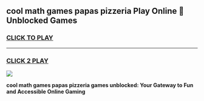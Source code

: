 
## cool math games papas pizzeria Play Online 👋 Unblocked Games
<h3>
<a href="https://news.freeplayer.one?title=cool_math_games_papas_pizzeria&ref=17CMG">CLICK TO PLAY</a></h3>
<hr>

<h3>
<a href="https://news.freeplayer.one?title=cool_math_games_papas_pizzeria&ref=17CMG">CLICK 2 PLAY</a>
  
</h3>

<a href="https://news.freeplayer.one?title=cool_math_games_papas_pizzeria&ref=17CMG/"><img src="https://clearcache.store/games.png"></a>


**cool math games papas pizzeria games unblocked: Your Gateway to Fun and Accessible Online Gaming**
